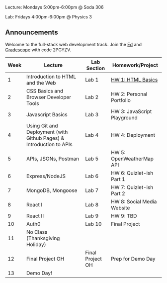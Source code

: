 Lecture: Mondays 5:00pm-6:00pm @ Soda 306

Lab: Fridays 4:00pm-6:00pm @ Physics 3

## Announcements
Welcome to the full-stack web development track.
Join the [Ed](https://edstem.org/us/join/hAbV5D) and [Gradescope](https://www.gradescope.com) with code 2PGYZV. 

| Week | Lecture                                                                                                                                                                                                                                                                          | Lab Section                           | Homework/Project                                                                |
|------|----------------------------------------------------------------------------------------------------------------------------------------------------------------------------------------------------------------------------------------------------------------------------------|---------------------------------------|---------------------------------------------------------------------------------|
| 1    | Introduction to HTML and the Web   | Lab 1  | [HW 1: HTML Basics](#/hw/web/hw1)     |
| 2    | CSS Basics and Browser Developer Tools                             | Lab 2   | HW 2: Personal Portfolio |
| 3    | Javascript Basics  | Lab 3 | HW 3: JavaScript Playground                                    |
| 4    | Using Git and Deployment (with Github Pages) & Introduction to APIs     | Lab 4            | HW 4: Deployment   |
| 5    | APIs, JSONs, Postman | Lab 5   | HW 5: OpenWeatherMap API   |
| 6    | Express/NodeJS    | Lab 6            | HW 6: Quizlet-ish Part 1 |
| 7    | MongoDB, Mongoose    | Lab 7           | HW 7: Quizlet-ish Part 2 |
| 8    | React I   | Lab 8 | HW 8: Social Media Website
| 9    | React II | Lab 9            | HW 9: TBD    |
| 10   | Auth0   | Lab 10           | Final Project |
| 11   | No Class (Thanksgiving Holiday)  
| 12   | Final Project OH        | Final Project OH                      | Prep for Demo Day  |
| 13   | Demo Day!  |
